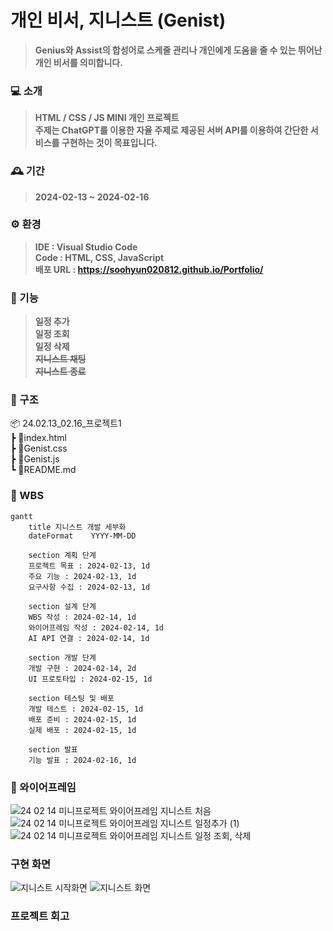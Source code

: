 # 개인 비서, 지니스트 (Genist)
>**Genius와 Assist의 합성어로 스케줄 관리나 개인에게 도움을 줄 수 있는 뛰어난 개인 비서를 의미합니다.**

### 💻 소개
>**HTML / CSS / JS MINI 개인 프로젝트** <br>
>**주제는 ChatGPT를 이용한 자율 주제로 제공된 서버 API를 이용하여 간단한 서비스를 구현하는 것이 목표입니다.**

### 🕰 기간
>**2024-02-13 ~ 2024-02-16**

### ⚙ 환경
>**IDE : Visual Studio Code** <br>
>**Code : HTML, CSS, JavaScript** <br>
>**배포 URL : https://soohyun020812.github.io/Portfolio/**

### 📌 기능
>**일정 추가** <br>
>**일정 조회** <br>
>**일정 삭제** <br>
>~~**지니스트 채팅**~~ <br>
>~~**지니스트 종료**~~

### 📂 구조
📦 24.02.13_02.16_프로젝트1 <br>
 ┣ 📜index.html <br>
 ┣ 📜Genist.css <br>
 ┣ 📜Genist.js <br>
 ┗ 📜README.md

### 🔎 WBS
```mermaid
gantt
    title 지니스트 개발 세부화
    dateFormat    YYYY-MM-DD

    section 계획 단계
    프로젝트 목표 : 2024-02-13, 1d
    주요 기능 : 2024-02-13, 1d
    요구사항 수집 : 2024-02-13, 1d
    
    section 설계 단계
    WBS 작성 : 2024-02-14, 1d
    와이어프레임 작성 : 2024-02-14, 1d
    AI API 연결 : 2024-02-14, 1d

    section 개발 단계
    개발 구현 : 2024-02-14, 2d
    UI 프로토타입 : 2024-02-15, 1d
    
    section 테스팅 및 배포
    개발 테스트 : 2024-02-15, 1d
    배포 준비 : 2024-02-15, 1d
    실제 배포 : 2024-02-15, 1d

    section 발표
    기능 발표 : 2024-02-16, 1d
```

### 📏 와이어프레임
![24 02 14 미니프로젝트 와이어프레임  지니스트 처음](https://github.com/soohyun020812/Portfolio/assets/131852352/46f7633c-6965-479d-9468-54c50821059d)
![24 02 14 미니프로젝트 와이어프레임  지니스트 일정추가 (1)](https://github.com/soohyun020812/Portfolio/assets/131852352/776432ce-37c1-4584-a23d-5c8e387a6d0f)
![24 02 14 미니프로젝트 와이어프레임  지니스트 일정 조회, 삭제](https://github.com/soohyun020812/Portfolio/assets/131852352/e871f7aa-75d6-49dd-8fb3-e4fec385cd2d)

### 구현 화면
![지니스트 시작화면](https://github.com/soohyun020812/Portfolio/assets/131852352/dc8eb89e-eebd-4b36-bb98-41c270162174)
![지니스트 화면](https://github.com/soohyun020812/Portfolio/assets/131852352/44caee5f-f729-49cb-86fc-5df3225487ab)

### 프로젝트 회고
